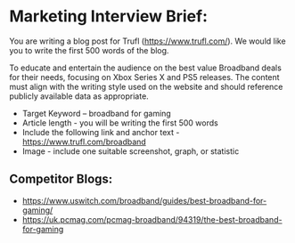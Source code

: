 # Marketing Interview Brief:

You are writing a blog post for Trufl (https://www.trufl.com/). We would like you to write the first 500 words of the blog.

To educate and entertain the audience on the best value Broadband deals for their needs, focusing on Xbox Series X and PS5 releases. The content must align with the writing style used on the website and should reference publicly available data as appropriate.

* Target Keyword – broadband for gaming 
* Article length - you will be writing the first 500 words  
* Include the following link and anchor text - https://www.trufl.com/broadband
* Image - include one suitable screenshot, graph, or statistic

## Competitor Blogs:
* https://www.uswitch.com/broadband/guides/best-broadband-for-gaming/
* https://uk.pcmag.com/pcmag-broadband/94319/the-best-broadband-for-gaming
